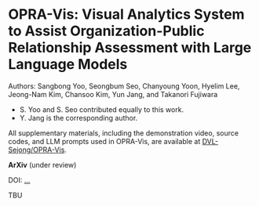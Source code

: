 # OPRA-Vis: Visual Analytics System to Assist Organization-Public Relationship Assessment with Large Language Models

Authors: Sangbong Yoo, Seongbum Seo, Chanyoung Yoon, Hyelim Lee, Jeong-Nam Kim, Chansoo Kim, Yun Jang, and Takanori Fujiwara

- S. Yoo and S. Seo contributed equally to this work.
- Y. Jang is the corresponding author.


All supplementary materials, including the demonstration video, source codes, and LLM prompts used in OPRA-Vis, are available at [DVL-Sejong/OPRA-Vis](https://github.com/DVL-Sejong/OPRA-Vis).


**ArXiv** (under review)

DOI: [...](...)


TBU
